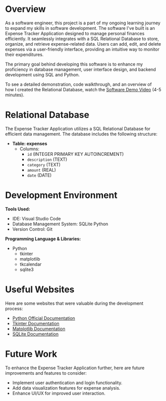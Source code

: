# Overview

As a software engineer, this project is a part of my ongoing learning journey to expand my skills in software development. The software I've built is an Expense Tracker Application designed to manage personal finances efficiently. It seamlessly integrates with a SQL Relational Database to store, organize, and retrieve expense-related data. Users can add, edit, and delete expenses via a user-friendly interface, providing an intuitive way to monitor their expenditures.

The primary goal behind developing this software is to enhance my proficiency in database management, user interface design, and backend development using SQL and Python. 

To see a detailed demonstration, code walkthrough, and an overview of how I created the Relational Database, watch the [Software Demo Video](https://www.loom.com/share/76dfe3fc7c8e4995a297068f30cbb7cf) (4-5 minutes).

# Relational Database

The Expense Tracker Application utilizes a SQL Relational Database for efficient data management. The database includes the following structure:

- **Table: expenses**
  - Columns:
    - `id` (INTEGER PRIMARY KEY AUTOINCREMENT)
    - `description` (TEXT)
    - `category` (TEXT)
    - `amount` (REAL)
    - `date` (DATE)

# Development Environment

**Tools Used:**
- IDE: Visual Studio Code
- Database Management System: SQLite Python
- Version Control: Git

**Programming Language & Libraries:**
- Python
  - tkinter
  - matplotlib
  - tkcalendar
  - sqlite3

# Useful Websites

Here are some websites that were valuable during the development process:

- [Python Official Documentation](https://www.python.org/doc/)
- [Tkinter Documentation](https://docs.python.org/3/library/tkinter.html)
- [Matplotlib Documentation](https://matplotlib.org/stable/contents.html)
- [SQLite Documentation](https://www.sqlite.org/docs.html)

# Future Work

To enhance the Expense Tracker Application further, here are future improvements and features to consider:

- Implement user authentication and login functionality.
- Add data visualization features for expense analysis.
- Enhance UI/UX for improved user interaction.